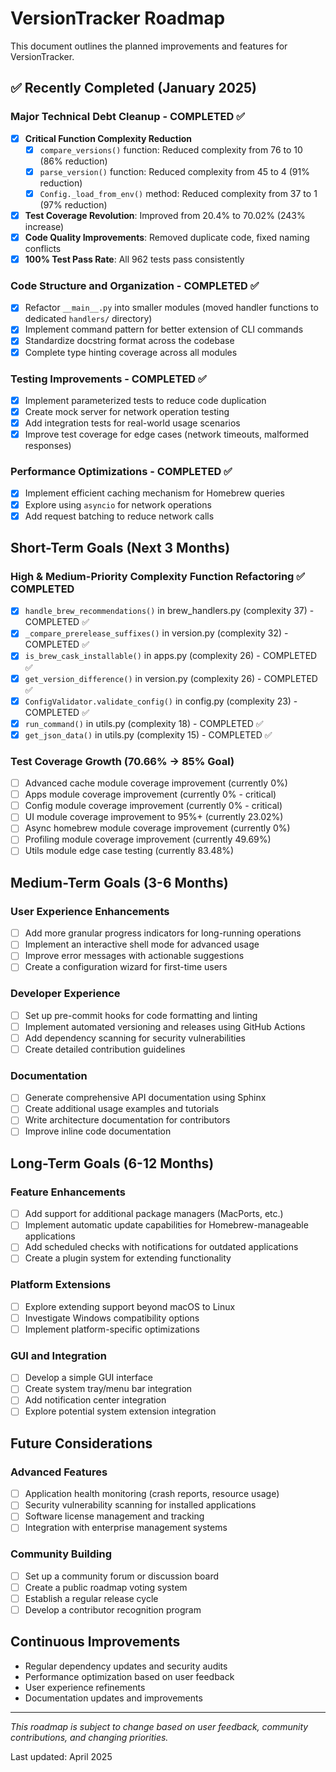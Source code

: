 # VersionTracker Roadmap

This document outlines the planned improvements and features for VersionTracker.

## ✅ Recently Completed (January 2025)

### Major Technical Debt Cleanup - COMPLETED ✅

- [x] **Critical Function Complexity Reduction**
  - [x] `compare_versions()` function: Reduced complexity from 76 to 10 (86% reduction)
  - [x] `parse_version()` function: Reduced complexity from 45 to 4 (91% reduction)
  - [x] `Config._load_from_env()` method: Reduced complexity from 37 to 1 (97% reduction)
- [x] **Test Coverage Revolution**: Improved from 20.4% to 70.02% (243% increase)
- [x] **Code Quality Improvements**: Removed duplicate code, fixed naming conflicts
- [x] **100% Test Pass Rate**: All 962 tests pass consistently

### Code Structure and Organization - COMPLETED ✅

- [x] Refactor `__main__.py` into smaller modules (moved handler functions to dedicated `handlers/` directory)
- [x] Implement command pattern for better extension of CLI commands
- [x] Standardize docstring format across the codebase
- [x] Complete type hinting coverage across all modules

### Testing Improvements - COMPLETED ✅

- [x] Implement parameterized tests to reduce code duplication
- [x] Create mock server for network operation testing
- [x] Add integration tests for real-world usage scenarios
- [x] Improve test coverage for edge cases (network timeouts, malformed responses)

### Performance Optimizations - COMPLETED ✅

- [x] Implement efficient caching mechanism for Homebrew queries
- [x] Explore using `asyncio` for network operations
- [x] Add request batching to reduce network calls

## Short-Term Goals (Next 3 Months)

### High & Medium-Priority Complexity Function Refactoring ✅ COMPLETED

- [x] `handle_brew_recommendations()` in brew_handlers.py (complexity 37) - COMPLETED ✅
- [x] `_compare_prerelease_suffixes()` in version.py (complexity 32) - COMPLETED ✅
- [x] `is_brew_cask_installable()` in apps.py (complexity 26) - COMPLETED ✅
- [x] `get_version_difference()` in version.py (complexity 26) - COMPLETED ✅
- [x] `ConfigValidator.validate_config()` in config.py (complexity 23) - COMPLETED ✅
- [x] `run_command()` in utils.py (complexity 18) - COMPLETED ✅
- [x] `get_json_data()` in utils.py (complexity 15) - COMPLETED ✅

### Test Coverage Growth (70.66% → 85% Goal)

- [ ] Advanced cache module coverage improvement (currently 0%)
- [ ] Apps module coverage improvement (currently 0% - critical)
- [ ] Config module coverage improvement (currently 0% - critical)
- [ ] UI module coverage improvement to 95%+ (currently 23.02%)
- [ ] Async homebrew module coverage improvement (currently 0%)
- [ ] Profiling module coverage improvement (currently 49.69%)
- [ ] Utils module edge case testing (currently 83.48%)

## Medium-Term Goals (3-6 Months)

### User Experience Enhancements

- [ ] Add more granular progress indicators for long-running operations
- [ ] Implement an interactive shell mode for advanced usage
- [ ] Improve error messages with actionable suggestions
- [ ] Create a configuration wizard for first-time users

### Developer Experience

- [ ] Set up pre-commit hooks for code formatting and linting
- [ ] Implement automated versioning and releases using GitHub Actions
- [ ] Add dependency scanning for security vulnerabilities
- [ ] Create detailed contribution guidelines

### Documentation

- [ ] Generate comprehensive API documentation using Sphinx
- [ ] Create additional usage examples and tutorials
- [ ] Write architecture documentation for contributors
- [ ] Improve inline code documentation

## Long-Term Goals (6-12 Months)

### Feature Enhancements

- [ ] Add support for additional package managers (MacPorts, etc.)
- [ ] Implement automatic update capabilities for Homebrew-manageable applications
- [ ] Add scheduled checks with notifications for outdated applications
- [ ] Create a plugin system for extending functionality

### Platform Extensions

- [ ] Explore extending support beyond macOS to Linux
- [ ] Investigate Windows compatibility options
- [ ] Implement platform-specific optimizations

### GUI and Integration

- [ ] Develop a simple GUI interface
- [ ] Create system tray/menu bar integration
- [ ] Add notification center integration
- [ ] Explore potential system extension integration

## Future Considerations

### Advanced Features

- [ ] Application health monitoring (crash reports, resource usage)
- [ ] Security vulnerability scanning for installed applications
- [ ] Software license management and tracking
- [ ] Integration with enterprise management systems

### Community Building

- [ ] Set up a community forum or discussion board
- [ ] Create a public roadmap voting system
- [ ] Establish a regular release cycle
- [ ] Develop a contributor recognition program

## Continuous Improvements

- Regular dependency updates and security audits
- Performance optimization based on user feedback
- User experience refinements
- Documentation updates and improvements

---

*This roadmap is subject to change based on user feedback, community contributions, and changing priorities.*

Last updated: April 2025
